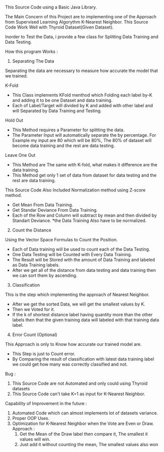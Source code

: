 This Source Code using a Basic Java Library.

The Main Concern of this Project are to implementing one of the Approach from Supervised Learning Algorythm K-Nearest Neighbor.
This Source Code Work Well with Thyroid Dataset(Given Dataset).

Inorder to Test the Data, i provide a few class for Splitting Data Training and Data Testing.

How this program Works : 
1. Separating The Data

Separating the data are necessary to measure how accurate the model that we trained.

K-Fold
- This Class implements KFold menthod which Folding each label by-K and adding it to be one Dataset and data training.
- Each of Label/Target will divided by K and added with other label and will Separated by Data Training and Testing.

Hold Out
- This Method requires a Parameter for splitting the data.
- The Parameter Input will automatically separate the by percentage.
  For Example my input are 80 which will be 80%, The 80% of dataset will become data training and the rest are data testing.
  
Leave One Out
- This Method are The same with K-fold, what makes it difference are the data training.
- This Method get only 1 set of data from dataset for data testing and the rest are data training.

This Source Code Also Included Normalization method using Z-score method.
- Get Mean From Data Training.
- Get Standar Deviance From Data Training.
- Each of the Row and Column will subtract by mean and then divided by Standart Deviance.
*the Data Training Also have to be normalized.

2. Count the Distance

Using the Vector Space Formulas to Count the Position.
- Each of Data training will be used to count each of the Data Testing.
- One Data Testing will be Counted with Every Data Training.
- The Result will be Stored with the amount of Data Training and labeled as Data Training labels.
- After we get all of the distance from data testing and data training then we can sort them by ascending.

3. Classification

This is the step which implementing the approach of Nearest Neighbor.

- After we get the sorted Data, we will get the smallest values by K.
- Then we Voted for it.
- If the k of shortest distance label having quantity more than the other labels then that the given training data will labeled with that training data label.


4. Error Count (Optional)

This Approach is only to Know how accurate our trained model are.

- This Step is just to Count error.
- By Comparing the result of classification with latest data training label we could get how many was correctly classified and not.


Bug : 
1. This Source Code are not Automated and only could using Thyroid datasets
2. This Source Code can't take K=1 as input for K-Nearest Neighbor.

Capability of Improvement in the future : 
1. Automated Code which can almost implements lot of datasets variance.
2. Proper OOP Uses.
3. Optimization for K-Nearest Neighbor when the Vote are Even or Draw.
    Approach : 
    1. Get the Mean of the Draw label then compare it, The smallest it values will win.
    2. Just add it without counting the mean, The smallest values also won
